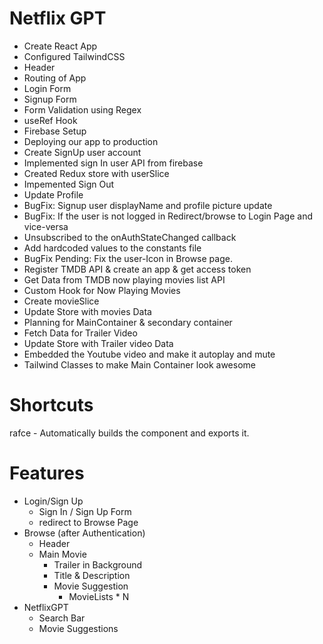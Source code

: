 # Netflix GPT

- Create React App
- Configured TailwindCSS
- Header
- Routing of App
- Login Form
- Signup Form
- Form Validation using Regex
- useRef Hook
- Firebase Setup
- Deploying our app to production
- Create SignUp user account
- Implemented sign In user API from firebase
- Created Redux store with userSlice
- Impemented Sign Out
- Update Profile
- BugFix: Signup user displayName and profile picture update
- BugFix: If the user is not logged in Redirect/browse to Login Page and vice-versa
- Unsubscribed to the onAuthStateChanged callback
- Add hardcoded values to the constants file
- BugFix Pending: Fix the user-Icon in Browse page.
- Register TMDB API & create an app & get access token
- Get Data from TMDB now playing movies list API
- Custom Hook for Now Playing Movies
- Create movieSlice
- Update Store with movies Data
- Planning for MainContainer & secondary container
- Fetch Data for Trailer Video
- Update Store with Trailer video Data
- Embedded the Youtube video and make it autoplay  and mute
- Tailwind Classes to make Main Container look awesome




# Shortcuts

rafce - Automatically builds the component and exports it. 


# Features
- Login/Sign Up
    - Sign In / Sign Up Form
    - redirect to Browse Page
- Browse (after Authentication)
    - Header
    - Main Movie
       - Trailer in Background
       - Title & Description
       - Movie Suggestion
          - MovieLists * N
- NetflixGPT
    - Search Bar
    - Movie Suggestions         